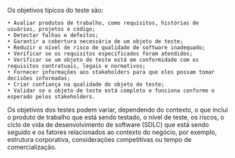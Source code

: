 Os objetivos típicos do teste são:

    • Avaliar produtos de trabalho, como requisitos, histórias de usuários, projetos e código;
    • Detectar falhas e defeitos;
    • Garantir a cobertura necessária de um objeto de teste;
    • Reduzir o nível de risco de qualidade de software inadequado;
    • Verificar se os requisitos especificados foram atendidos;
    • Verificar se um objeto de teste está em conformidade com os requisitos contratuais, legais e normativos;
    • Fornecer informações aos stakeholders para que eles possam tomar decisões informadas;
    • Criar confiança na qualidade do objeto de teste;
    • Validar se o objeto de teste está completo e funciona conforme o esperado pelos stakeholders.

Os objetivos dos testes podem variar, dependendo do contexto, o que inclui o produto de trabalho que está sendo testado, o nível de teste, os riscos, o ciclo de vida de desenvolvimento de software (SDLC) que está sendo seguido e os fatores relacionados ao contexto do negócio, por exemplo, estrutura corporativa, considerações competitivas ou tempo de comercialização.